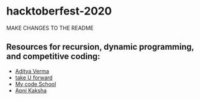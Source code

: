 # hacktoberfest-2020

MAKE CHANGES TO THE README

## Resources for recursion, dynamic programming, and competitive coding:
* [Aditya Verma](https://www.youtube.com/channel/UC5WO7o71wvxMxEtLRkPhiQQ)
* [take U forward](https://www.youtube.com/channel/UCJskGeByzRRSvmOyZOz61ig)
* [My code School](https://youtu.be/92S4zgXN17o)
* [Apni Kaksha](https://www.youtube.com/channel/UCF7BExjT2zH_mmyqOB139Dg)

